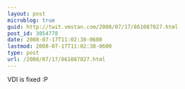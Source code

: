 ```yaml
---
layout: post
microblog: true
guid: http://twit.vmstan.com/2008/07/17/861087027.html
post_id: 3054778
date: 2008-07-17T11:02:38-0600
lastmod: 2008-07-17T11:02:38-0600
type: post
url: /2008/07/17/861087027.html
---
```

VDI is fixed :P
